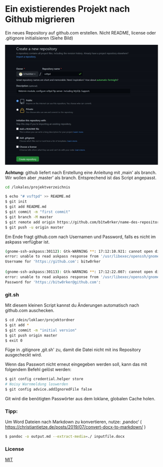 # Ein existierendes Projekt nach Github migrieren

Ein neues Repository auf github.com erstellen. Nicht README, license
oder .gitignore initialisieren (Siehe Bild)

![Create an new Repo](.//media/image1.jpeg)


**Achtung:** github liefert nach Erstellung eine Anleitung mit ‚main'
als branch. Wir wollen aber ‚master' als branch. Entsprechend ist das
Script angepasst.

```bash
cd /lokales/projektverzeichnis
```

```bash
$ echo "# vsftpd" >> README.md
$ git init
$ git add README.md
$ git commit -m "first commit"
$ git branch -M master
$ git remote add origin https://github.com/b1tw0rker/name-des-repository.git
$ git push -u origin master
```



Em Ende fragt github.com nach Usernamen und Password, falls es nicht im
askpass verfügbar ist.

```bash
(gnome-ssh-askpass:30112): Gtk-WARNING **: 17:12:10.921: cannot open display:
error: unable to read askpass response from '/usr/libexec/openssh/gnome-ssh-askpass'
Username for 'https://github.com': bitw0rker

(gnome-ssh-askpass:30113): Gtk-WARNING **: 17:12:22.007: cannot open display:
error: unable to read askpass response from '/usr/libexec/openssh/gnome-ssh-askpass'
Password for 'https://bitw0rker@github.com':
```


### git.sh
Mit diesem kleinen Script kannst du Änderungen automatisch nach
github.com auschecken.


```bash
$ cd /dein/loklaer/projektordner
$ git add *
$ git commit -m "initial version"
$ git push origin master
$ exit 0
```

Füge in .gitignore ‚git.sh' zu, damit die Datei nicht mit ins Repository
ausgecheckt wird.


Wenn das Passwort nicht erneut eingegeben werden soll, kann das mit
folgendem Befehl gelöst werden:


```bash
$ git config credential.helper store
# Noisy Warnmeldung loswerden
$ git config advice.addIgnoredFile false
```


Git wird die benötigten Passwörter aus dem loklane, globalen Cache
holen.

### Tipp:
Um Word Dateien nach Markdown zu konvertieren, nutze: ‚pandoc‘ 
( https://christiantietze.de/posts/2019/07/convert-docx-to-markdown/ )


```bash
$ pandoc -o output.md --extract-media=./ inputfile.docx
```


### License
[MIT](https://choosealicense.com/licenses/mit/)